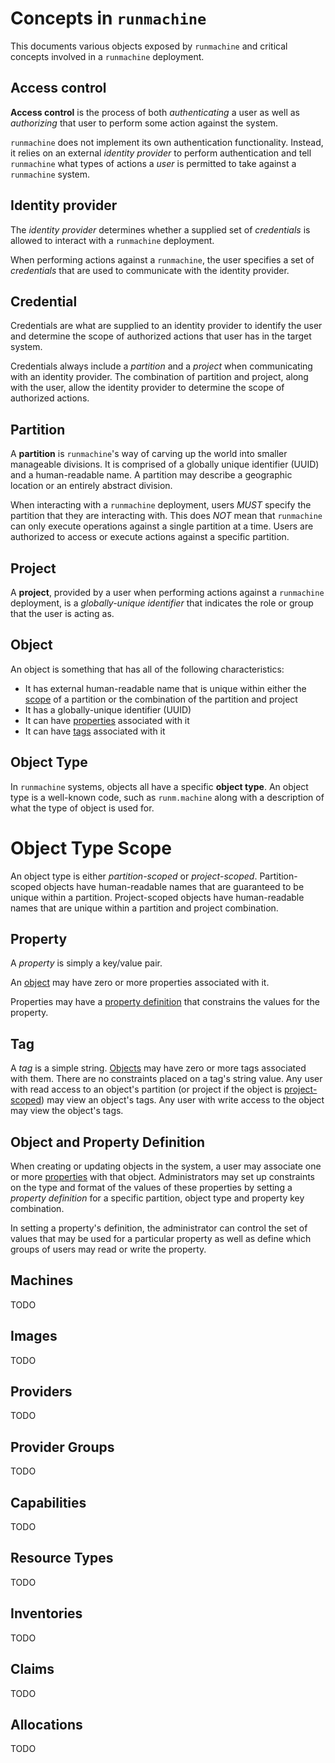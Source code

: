 # Concepts in `runmachine`

This documents various objects exposed by `runmachine` and critical concepts
involved in a `runmachine` deployment.

## Access control

**Access control** is the process of both *authenticating* a user as well as
*authorizing* that user to perform some action against the system.

`runmachine` does not implement its own authentication functionality. Instead,
it relies on an external *identity provider* to perform authentication and tell
`runmachine` what types of actions a *user* is permitted to take against a
`runmachine` system.

## Identity provider

The *identity provider* determines whether a supplied set of *credentials* is
allowed to interact with a `runmachine` deployment.

When performing actions against a `runmachine`, the user specifies a set of
*credentials* that are used to communicate with the identity provider.

## Credential

Credentials are what are supplied to an identity provider to identify the user
and determine the scope of authorized actions that user has in the target
system.

Credentials always include a *partition* and a *project* when communicating
with an identity provider. The combination of partition and project, along with
the user, allow the identity provider to determine the scope of authorized
actions.

## Partition

A **partition** is `runmachine`'s way of carving up the world into smaller
manageable divisions. It is comprised of a globally unique identifier (UUID)
and a human-readable name. A partition may describe a geographic location or an
entirely abstract division.

When interacting with a `runmachine` deployment, users *MUST* specify the
partition that they are interacting with. This does *NOT* mean that
`runmachine` can only execute operations against a single partition at a time.
Users are authorized to access or execute actions against a specific partition.

## Project

A **project**, provided by a user when performing actions against a
`runmachine` deployment, is a *globally-unique identifier* that indicates the
role or group that the user is acting as.

## Object

An object is something that has all of the following characteristics:

* It has external human-readable name that is unique within either the
  [scope](#object-type-scope) of a partition or the combination of the
  partition and project
* It has a globally-unique identifier (UUID)
* It can have [properties](#property) associated with it
* It can have [tags](#tag) associated with it

## Object Type

In `runmachine` systems, objects all have a specific **object type**. An object
type is a well-known code, such as `runm.machine` along with a description of
what the type of object is used for.

# Object Type Scope

An object type is either *partition-scoped* or *project-scoped*.
Partition-scoped objects have human-readable names that are guaranteed to be
unique within a partition. Project-scoped objects have human-readable names
that are unique within a partition and project combination.

## Property

A *property* is simply a key/value pair.

An [object](#object) may have zero or more properties associated with it.

Properties may have a [property definition](#property-definition) that
constrains the values for the property.

## Tag

A *tag* is a simple string. [Objects](#object) may have zero or more tags
associated with them. There are no constraints placed on a tag's string value.
Any user with read access to an object's partition (or project if the object is
[project-scoped](#object-type-scope)) may view an object's tags. Any user with
write access to the object may view the object's tags.

## Object and Property Definition

When creating or updating objects in the system, a user may associate one or
more [properties](#properties) with that object. Administrators may set up
constraints on the type and format of the values of these properties by setting
a *property definition* for a specific partition, object type and property key
combination.

In setting a property's definition, the administrator can control the set of
values that may be used for a particular property as well as define which
groups of users may read or write the property.

## Machines

TODO

## Images

TODO

## Providers

TODO

## Provider Groups

TODO

## Capabilities

TODO

## Resource Types

TODO

## Inventories

TODO

## Claims

TODO

## Allocations

TODO
